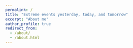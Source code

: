 ```yaml
---
permalink: /
title: "Extreme events yesterday, today, and tomorrow"
excerpt: "About me"
author_profile: true
redirect_from: 
  - /about/
  - /about.html
---
```



